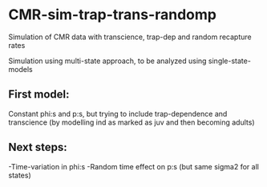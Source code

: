 # CMR-sim-trap-trans-randomp
Simulation of CMR data with transcience, trap-dep and random recapture rates

Simulation using multi-state approach, to be analyzed using single-state-models

## First model:
Constant phi:s and p:s, but trying to include trap-dependence and transcience (by modelling ind as marked as juv and then becoming adults)

## Next steps:
-Time-variation in phi:s
-Random time effect on p:s (but same sigma2 for all states)